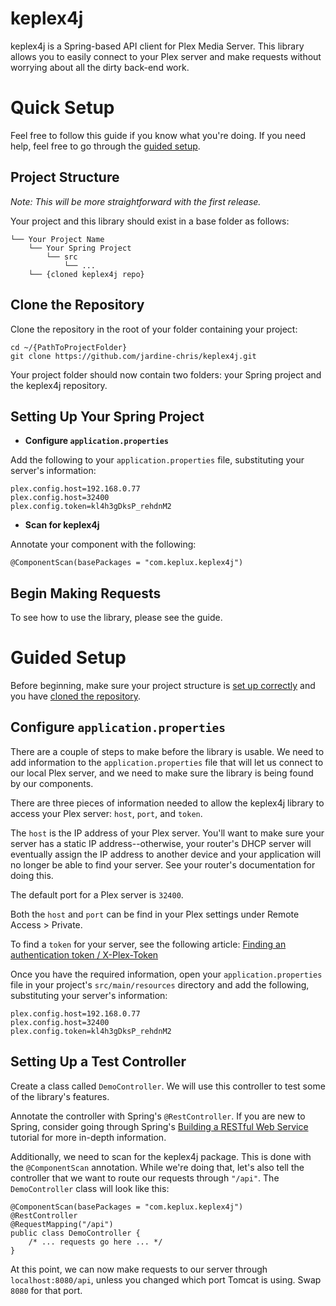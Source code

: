 
# keplex4j
keplex4j is a Spring-based API client for Plex Media Server. This library allows you to easily connect to your Plex server and make requests without worrying about all the dirty back-end work.

# Quick Setup
Feel free to follow this guide if you know what you're doing. If you need help, feel free to go through the [guided setup](#Guided-Setup).

## Project Structure
_Note: This will be more straightforward with the first release._

Your project and this library should exist in a base folder as follows:
```
└── Your Project Name
    └── Your Spring Project
        └── src
            └── ...
    └── {cloned keplex4j repo}
```

## Clone the Repository
Clone the repository in the root of your folder containing your project:
```
cd ~/{PathToProjectFolder}
git clone https://github.com/jardine-chris/keplex4j.git
```

Your project folder should now contain two folders: your Spring project and the keplex4j repository.

## Setting Up Your Spring Project
- **Configure `application.properties`**

Add the following to your `application.properties` file, substituting your server's information:
```
plex.config.host=192.168.0.77
plex.config.host=32400
plex.config.token=kl4h3gDksP_rehdnM2
```

- **Scan for keplex4j**

Annotate your component with the following:
```
@ComponentScan(basePackages = "com.keplux.keplex4j")
```

## Begin Making Requests
To see how to use the library, please see the guide.

# Guided Setup
Before beginning, make sure your project structure is [set up correctly](#Project-Structure) and you have [cloned the repository](#Clone-the-Repository).

## Configure `application.properties`
There are a couple of steps to make before the library is usable. We need to add information to the `application.properties` file that will let us connect to our local Plex server, and we need to make sure the library is being found by our components.

There are three pieces of information needed to allow the keplex4j library to access your Plex server: `host`, `port`, and `token`.

The `host` is the IP address of your Plex server. You'll want to make sure your server has a static IP address--otherwise, your router's DHCP server will eventually assign the IP address to another device and your application will no longer be able to find your server. See your router's documentation for doing this.

The default port for a Plex server is `32400`.

Both the `host` and `port` can be find in your Plex settings under Remote Access > Private.

To find a `token` for your server, see the following article: [Finding an authentication token / X-Plex-Token](https://support.plex.tv/articles/204059436-finding-an-authentication-token-x-plex-token/)

Once you have the required information, open your `application.properties` file in your project's `src/main/resources` directory and add the following, substituting your server's information:
```
plex.config.host=192.168.0.77
plex.config.host=32400
plex.config.token=kl4h3gDksP_rehdnM2
```

## Setting Up a Test Controller
Create a class called `DemoController`. We will use this controller to test some of the library's features.

Annotate the controller with Spring's `@RestController`. If you are new to Spring, consider going through Spring's [Building a RESTful Web Service](https://spring.io/guides/gs/rest-service/) tutorial for more in-depth information.

Additionally, we need to scan for the keplex4j package. This is done with the `@ComponentScan` annotation. While we're doing that, let's also tell the controller that we want to route our requests through `"/api"`. The `DemoController` class will look like this:

```
@ComponentScan(basePackages = "com.keplux.keplex4j")
@RestController
@RequestMapping("/api")
public class DemoController {
    /* ... requests go here ... */
}
```

At this point, we can now make requests to our server through `localhost:8080/api`, unless you changed which port Tomcat is using. Swap `8080` for that port.

